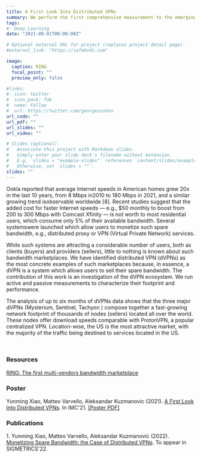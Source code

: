 ```yaml
---
title: A First Look Into Distributed VPNs
summary: We perform the first comprehensive measurement to the emerging distributed VPN networks.
tags:
#- Deep Learning
date: "2021-09-01T00:00:00Z"

# Optional external URL for project (replaces project detail page).
#external_link: "https://safekodi.com"

image:
  caption: RING
  focal_point: ""
  preview_only: false

#links:
#- icon: twitter
#  icon_pack: fab
#  name: Follow
#  url: https://twitter.com/georgecushen
url_code: ""
url_pdf: ""
url_slides: ""
url_video: ""

# Slides (optional).
#   Associate this project with Markdown slides.
#   Simply enter your slide deck's filename without extension.
#   E.g. `slides = "example-slides"` references `content/slides/example-slides.md`.
#   Otherwise, set `slides = ""`.
slides: ""
---
```


Ookla reported that average Internet speeds in American homes grew 20x in the last 10 years, from 8 Mbps in2010 to 180 Mbps in 2021, and a similar growing trend isobservable worldwide [8]. Recent studies suggest that the added cost for faster Internet speeds — e.g., $50 monthly to boost from 200 to 300 Mbps with Comcast Xfinity — is not worth to most residential users, which consume only 5% of their available bandwidth. Several systemswere launched which allow users to monetize such spare bandwidth, e.g., distributed proxy or VPN (Virtual Private Network) services.

While such systems are attracting a considerable number of users, both as clients (buyers) and providers (sellers), little to nothing is known about such bandwidth marketplaces. We have identified distributed VPN (dVPNs) as the most concrete examples of such marketplaces because, in essence, a dVPN is a system which allows users to sell their spare bandwidth. The contribution of this work is an investigation of the dVPN ecosystem. We run active and passive measurements to characterize their footprint and performance.

The analysis of up to six months of dVPNs data shows that  the  three  major  dVPNs  (Mysterium, Sentinel, Tachyon ) compose together a fast-growing network footprint of thousands of nodes (sellers) located all over the world. These nodes offer download speeds comparable with ProtonVPN, a popular centralized VPN. Location-wise, the US is the most attractive market, with the majority of the traffic being destined to services located in the US.

<br>
<h3>Resources</h3>
<a href="https://ringdvpn.com/">RING: The first multi-vendors bandwidth marketplace</a>
<br>
<h3>Poster</h3>
Yunming Xiao, Matteo Varvello, Aleksandar Kuzmanovic (2021). <a href="poster_ring.pdf">A First Look Into Distributed VPNs</a>. In IMC'21. <a href="poster_poster_ring.pdf">[Poster PDF]</a>
<br>
<h3>Publications</h3>
1. Yunming Xiao, Matteo Varvello, Aleksandar Kuzmanovic (2022). <a href="../../publication/ring/">Monetizing Spare Bandwidth: the Case of Distributed VPNs</a>. To appear in SIGMETRICS'22.
